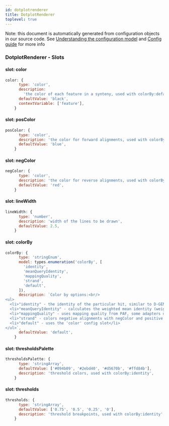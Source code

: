 ```yaml
---
id: dotplotrenderer
title: DotplotRenderer
toplevel: true
---
```


Note: this document is automatically generated from configuration objects in
our source code. See [Understanding the configuration
model](/docs/devguide_config/) and [Config guide](/docs/config_guide) for more
info

### DotplotRenderer - Slots

#### slot: color

```js
color: {
      type: 'color',
      description:
        'the color of each feature in a synteny, used with colorBy:default',
      defaultValue: 'black',
      contextVariable: ['feature'],
    }
```

#### slot: posColor

```js
posColor: {
      type: 'color',
      description: 'the color for forward alignments, used with colorBy:strand',
      defaultValue: 'blue',
    }
```

#### slot: negColor

```js
negColor: {
      type: 'color',
      description: 'the color for reverse alignments, used with colorBy:strand',
      defaultValue: 'red',
    }
```

#### slot: lineWidth

```js
lineWidth: {
      type: 'number',
      description: 'width of the lines to be drawn',
      defaultValue: 2.5,
    }
```

#### slot: colorBy

```js
colorBy: {
      type: 'stringEnum',
      model: types.enumeration('colorBy', [
        'identity',
        'meanQueryIdentity',
        'mappingQuality',
        'strand',
        'default',
      ]),
      description: `Color by options:<br/>
<ul>
  <li>"identity" - the identity of the particular hit, similar to D-GENIES, use the other config slots 'thresholds' and 'thresholdsPalette' to define colors for this setting</li>
  <li>"meanQueryIdentity" - calculates the weighted mean identity (weighted by alignment length) of all the hits that the query maps to (e.g. if the query is split aligned to many target, uses their weighted mean. can help show patterns of more related and distant synteny after WGD)</li>
  <li>"mappingQuality" - uses mapping quality from PAF, some adapters don't have this setting</li>
  <li>"strand" - colors negative alignments with negColor and positive alignments with posColor</li>
  <li>"default" - uses the 'color' config slot</li>
</ul>`,
      defaultValue: 'default',
    }
```

#### slot: thresholdsPalette

```js
thresholdsPalette: {
      type: 'stringArray',
      defaultValue: ['#094b09', '#2ebd40', '#d5670b', '#ffd84b'],
      description: 'threshold colors, used with colorBy:identity',
    }
```

#### slot: thresholds

```js
thresholds: {
      type: 'stringArray',
      defaultValue: ['0.75', '0.5', '0.25', '0'],
      description: 'threshold breakpoints, used with colorBy:identity',
    }
```
